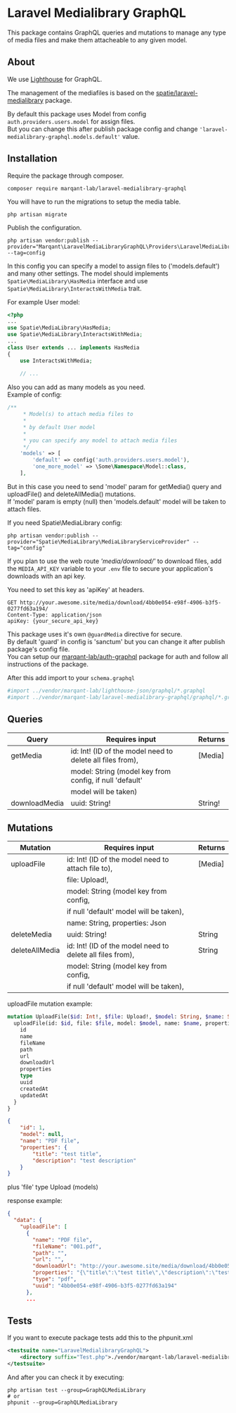 # Laravel Medialibrary GraphQL

This package contains GraphQL queries and mutations to manage any type of media
 files and make them attacheable to any given model.

## About 

We use [Lighthouse](https://lighthouse-php.com/master/getting-started/installation.html)
 for GraphQL.

The management of the mediafiles is based on the
 [spatie/laravel-medialibrary](https://docs.spatie.be/laravel-medialibrary/v8/introduction/) package.

By default this package uses Model from config `auth.providers.users.model`
 for assign files.  
But you can change this after publish package config and change
 `'laravel-medialibrary-graphql.models.default'` value.  

## Installation

Require the package through composer.

```shell script
composer require marqant-lab/laravel-medialibrary-graphql
```

You will have to run the migrations to setup the media table.

```schell script
php artisan migrate
```

Publish the configuration.

```shell script
php artisan vendor:publish --provider="Marqant\LaravelMediaLibraryGraphQL\Providers\LaravelMediaLibraryGraphQLServiceProvider" --tag=config
```

In this config you can specify a model to assign files to ('models.default')
 and many other settings. The model should implements `Spatie\MediaLibrary\HasMedia`
  interface and use `Spatie\MediaLibrary\InteractsWithMedia` trait.  

For example User model:

```php
<?php
...
use Spatie\MediaLibrary\HasMedia;
use Spatie\MediaLibrary\InteractsWithMedia;
...
class User extends ... implements HasMedia
{
    use InteractsWithMedia;
    
    // ...
```
Also you can add as many models as you need.  
Example of config:

```php
/**
     * Model(s) to attach media files to
     *
     * by default User model
     *
     * you can specify any model to attach media files
     */
    'models' => [
        'default' => config('auth.providers.users.model'),
        'one_more_model' => \Some\Namespace\Model::class,
    ],
```
But in this case you need to send 'model' param for getMedia() query and uploadFile()
 and deleteAllMedia() mutations.  
If 'model' param is empty (null) then 'models.default' model will be taken to attach files.

If you need Spatie\MediaLibrary config:

```shell script
php artisan vendor:publish --provider="Spatie\MediaLibrary\MediaLibraryServiceProvider" --tag="config"
```

If you plan to use the web route _'media/download/'_ to download files, add the
 `MEDIA_API_KEY` variable to your `.env` file to secure your application's
  downloads with an api key.  

You need to set this key as 'apiKey' at headers.

```
GET http://your.awesome.site/media/download/4bb0e054-e98f-4906-b3f5-0277fd63a194/  
Content-Type: application/json  
apiKey: {your_secure_api_key}  
```

This package uses it's own  `@guardMedia`  directive for secure.  
By default 'guard' in config is 'sanctum' but you can change
 it after publish package's config file.  
You can setup our
 [marqant-lab/auth-graphql](https://github.com/marqant-lab/auth-graphql)
 package for auth and follow all instructions of the package.

After this add import to your `schema.graphql`

```GraphQL
#import ../vendor/marqant-lab/lighthouse-json/graphql/*.graphql
#import ../vendor/marqant-lab/laravel-medialibrary-graphql/graphql/*.graphql
```

## Queries

| Query         | Requires input                                            | Returns |
| ------------- | --------------------------------------------------------  | ------- |
| getMedia      | id: Int! (ID of the model need to delete all files from), | [Media] |
|               | model: String (model key from config, if null 'default'   |         |
|               | model will be taken)                                      |         |
| downloadMedia | uuid: String!                                             | String! |


## Mutations

| Mutation       | Requires input                                            | Returns |
| -------------- | --------------------------------------------------------  | ------- |
| uploadFile     | id: Int! (ID of the model need to attach file to),        | [Media] |
|                | file: Upload!,                                            |         |
|                | model: String (model key from config,                     |         |
|                | if null 'default' model will be taken),                   |         |
|                | name: String, properties: Json                            |         |
| deleteMedia    | uuid: String!                                             | String  |
| deleteAllMedia | id: Int! (ID of the model need to delete all files from), | String  |
|                | model: String (model key from config,                     |         |
|                | if null 'default' model will be taken),                   |         |


uploadFile mutation example:

```GraphQL
mutation UploadFile($id: Int!, $file: Upload!, $model: String, $name: String, $properties: Json) {
  uploadFile(id: $id, file: $file, model: $model, name: $name, properties: $properties) {
    id
    name
    fileName
    path
    url
    downloadUrl
    properties
    type
    uuid
    createdAt
    updatedAt
  }
}
```
```json
{
    "id": 1,
    "model": null,
    "name": "PDF file",
    "properties": {
        "title": "test title",
        "description": "test description"
    }
}
```
 plus 'file' type Upload (models)  

response example:
```json
{
  "data": {
    "uploadFile": [
      {
        "name": "PDF file",
        "fileName": "001.pdf",
        "path": "",
        "url": "",
        "downloadUrl": "http://your.awesome.site/media/download/4bb0e054-e98f-4906-b3f5-0277fd63a194/",
        "properties": "{\"title\":\"test title\",\"description\":\"test description\"}",
        "type": "pdf",
        "uuid": "4bb0e054-e98f-4906-b3f5-0277fd63a194"
      },
      ...
```

## Tests

If you want to execute package tests add this to the phpunit.xml

```xml
<testsuite name="LaravelMedialibraryGraphQL">
    <directory suffix="Test.php">./vendor/marqant-lab/laravel-medialibrary-graphql/tests</directory>
</testsuite>
```

And after you can check it by executing:

```shell script
php artisan test --group=GraphQLMediaLibrary
# or
phpunit --group=GraphQLMediaLibrary
```
